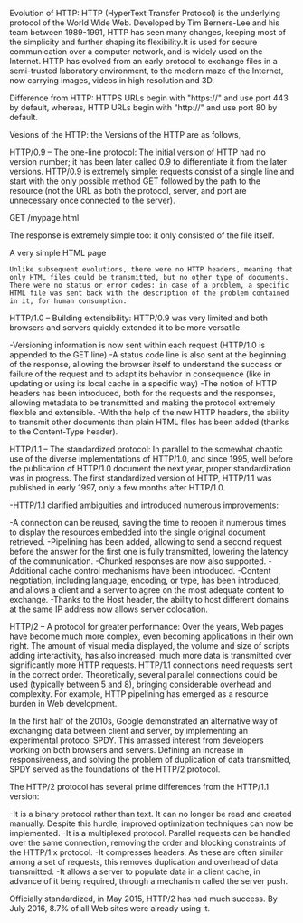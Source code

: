 Evolution of HTTP:
    HTTP (HyperText Transfer Protocol) is the underlying protocol of the World Wide Web. Developed by Tim Berners-Lee and his team between 1989-1991, HTTP has seen many changes,    keeping most of the simplicity and further shaping its flexibility.It is used for secure communication over a computer network, and is widely used on the Internet.
    HTTP has evolved from an early protocol to exchange files in a semi-trusted laboratory environment, to the modern maze of the Internet, now carrying images, videos in high resolution and 3D.
    
Difference from HTTP:
HTTPS URLs begin with "https://" and use port 443 by default, whereas, HTTP URLs begin with "http://" and use port 80 by default.

    

Vesions of the HTTP:
the Versions of the HTTP are as follows,

HTTP/0.9 – The one-line protocol:
The initial version of HTTP had no version number; it has been later called 0.9 to differentiate it from the later versions. HTTP/0.9 is extremely simple: requests consist of a single line and start with the only possible method GET followed by the path to the resource (not the URL as both the protocol, server, and port are unnecessary once connected to the server).

GET /mypage.html

The response is extremely simple too: it only consisted of the file itself.

<HTML>
A very simple HTML page
</HTML>

    Unlike subsequent evolutions, there were no HTTP headers, meaning that only HTML files could be transmitted, but no other type of documents. There were no status or error codes: in case of a problem, a specific HTML file was sent back with the description of the problem contained in it, for human consumption.
    
HTTP/1.0 – Building extensibility:
HTTP/0.9 was very limited and both browsers and servers quickly extended it to be more versatile:

  -Versioning information is now sent within each request (HTTP/1.0 is appended to the GET line)
  -A status code line is also sent at the beginning of the response, allowing the browser itself to understand the success or failure of the request and to adapt its behavior in  consequence (like in updating or using its local cache in a specific way)
  -The notion of HTTP headers has been introduced, both for the requests and the responses, allowing metadata to be transmitted and making the protocol extremely flexible and extensible.
  -With the help of the new HTTP headers, the ability to transmit other documents than plain HTML files has been added (thanks to the Content-Type header).

HTTP/1.1 – The standardized protocol:
    In parallel to the somewhat chaotic use of the diverse implementations of HTTP/1.0, and since 1995, well before the publication of HTTP/1.0 document the next year, proper standardization was in progress. The first standardized version of HTTP, HTTP/1.1 was published in early 1997, only a few months after HTTP/1.0.

  -HTTP/1.1 clarified ambiguities and introduced numerous improvements:

  -A connection can be reused, saving the time to reopen it numerous times to display the resources embedded into the single original document retrieved.
  -Pipelining has been added, allowing to send a second request before the answer for the first one is fully transmitted, lowering the latency of the communication.
  -Chunked responses are now also supported.
  -Additional cache control mechanisms have been introduced.
  -Content negotiation, including language, encoding, or type, has been introduced, and allows a client and a server to agree on the most adequate content to exchange.
  -Thanks to the Host header, the ability to host different domains at the same IP address now allows server colocation.
  
  HTTP/2 – A protocol for greater performance:
    Over the years, Web pages have become much more complex, even becoming applications in their own right. The amount of visual media displayed, the volume and size of scripts adding interactivity, has also increased: much more data is transmitted over significantly more HTTP requests. HTTP/1.1 connections need requests sent in the correct order. Theoretically, several parallel connections could be used (typically between 5 and 8), bringing considerable overhead and complexity. For example, HTTP pipelining has emerged as a resource burden in Web development.

In the first half of the 2010s, Google demonstrated an alternative way of exchanging data between client and server, by implementing an experimental protocol SPDY. This amassed interest from developers working on both browsers and servers. Defining an increase in responsiveness, and solving the problem of duplication of data transmitted, SPDY served as the foundations of the HTTP/2 protocol.

The HTTP/2 protocol has several prime differences from the HTTP/1.1 version:

  -It is a binary protocol rather than text. It can no longer be read and created manually. Despite this hurdle, improved optimization techniques can now be implemented.
  -It is a multiplexed protocol. Parallel requests can be handled over the same connection, removing the order and blocking constraints of the HTTP/1.x protocol.
  -It compresses headers. As these are often similar among a set of requests, this removes duplication and overhead of data transmitted.
  -It allows a server to populate data in a client cache, in advance of it being required, through a mechanism called the server push.
  
  Officially standardized, in May 2015, HTTP/2 has had much success. By July 2016, 8.7% of all Web sites were already using it.
